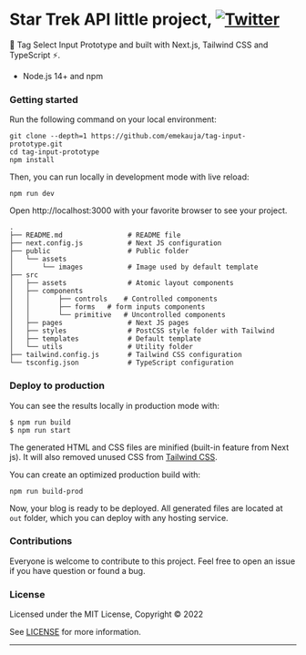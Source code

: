 # Star Trek API little project, [![Twitter](https://img.shields.io/twitter/url/https/twitter.com/cloudposse.svg?style=social&label=Follow%20%40Ujadninth)](https://twitter.com/ujadninth)

🚀 Tag Select Input Prototype and built with  Next.js, Tailwind CSS and TypeScript ⚡️.

- Node.js 14+ and npm

### Getting started

Run the following command on your local environment:

```
git clone --depth=1 https://github.com/emekauja/tag-input-prototype.git
cd tag-input-prototype
npm install
```

Then, you can run locally in development mode with live reload:

```
npm run dev
```

Open http://localhost:3000 with your favorite browser to see your project.

```
.
├── README.md                # README file
├── next.config.js           # Next JS configuration
├── public                   # Public folder
│   └── assets
│       └── images           # Image used by default template
├── src
│   ├── assets               # Atomic layout components
│ 	├── components
│ 	│ 		├── controls	# Controlled components
│ 	│ 		├── forms	# form inputs components
│ 	│ 		└── primitive	# Uncontrolled components
│   ├── pages                # Next JS pages
│   ├── styles               # PostCSS style folder with Tailwind
│   ├── templates            # Default template
│   └── utils                # Utility folder
├── tailwind.config.js       # Tailwind CSS configuration
└── tsconfig.json            # TypeScript configuration
```

### Deploy to production

You can see the results locally in production mode with:

```
$ npm run build
$ npm run start
```

The generated HTML and CSS files are minified (built-in feature from Next js). It will also removed unused CSS from [Tailwind CSS](https://tailwindcss.com).

You can create an optimized production build with:

```
npm run build-prod
```

Now, your blog is ready to be deployed. All generated files are located at `out` folder, which you can deploy with any hosting service.


### Contributions

Everyone is welcome to contribute to this project. Feel free to open an issue if you have question or found a bug.

### License

Licensed under the MIT License, Copyright © 2022

See [LICENSE](LICENSE) for more information.

---
